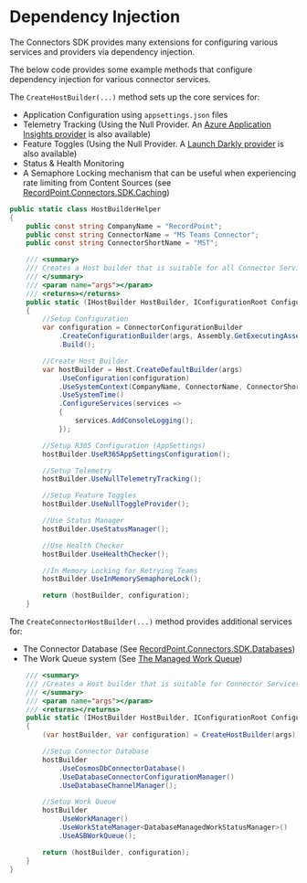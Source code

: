 # Dependency Injection
The Connectors SDK provides many extensions for configuring various services and providers via dependency injection.

The below code provides some example methods that configure dependency injection for various connector services.

The `CreateHostBuilder(...)` method sets up the core services for:
- Application Configuration using `appsettings.json` files
- Telemetry Tracking (Using the Null Provider.  An [Azure Application Insights provider](../docs/observability/application_insights.md) is also available)
- Feature Toggles (Using the Null Provider. A [Launch Darkly provider](../docs/packages/recordpoint_connectors_sdk_toggles_launchdarkly.md) is also available)
- Status & Health Monitoring
- A Semaphore Locking mechanism that can be useful when experiencing rate limiting from Content Sources (see [RecordPoint.Connectors.SDK.Caching](../docs/packages/recordpoint_connectors_sdk_caching.md))

```cs
public static class HostBuilderHelper
{
    public const string CompanyName = "RecordPoint";
    public const string ConnectorName = "MS Teams Connector";
    public const string ConnectorShortName = "MST";

    /// <summary>
    /// Creates a Host builder that is suitable for all Connector Services
    /// </summary>
    /// <param name="args"></param>
    /// <returns></returns>
    public static (IHostBuilder HostBuilder, IConfigurationRoot Configuration) CreateHostBuilder(string[] args)
    {
        //Setup Configuration
        var configuration = ConnectorConfigurationBuilder
            .CreateConfigurationBuilder(args, Assembly.GetExecutingAssembly())
            .Build();

        //Create Host Builder
        var hostBuilder = Host.CreateDefaultBuilder(args)
            .UseConfiguration(configuration)
            .UseSystemContext(CompanyName, ConnectorName, ConnectorShortName)
            .UseSystemTime()
            .ConfigureServices(services =>
            {
                services.AddConsoleLogging();
            });

        //Setup R365 Configuration (AppSettings)
        hostBuilder.UseR365AppSettingsConfiguration();

        //Setup Telemetry
        hostBuilder.UseNullTelemetryTracking();

        //Setup Feature Toggles
        hostBuilder.UseNullToggleProvider();

        //Use Status Manager
        hostBuilder.UseStatusManager();

        //Use Health Checker
        hostBuilder.UseHealthChecker();

        //In Memory Locking for Retrying Teams
        hostBuilder.UseInMemorySemaphoreLock();

        return (hostBuilder, configuration);
    }
```

The `CreateConnectorHostBuilder(...)` method provides additional services for:
- The Connector Database (See [RecordPoint.Connectors.SDK.Databases](../docs/packages/recordpoint_connectors_sdk_databases.md))
- The Work Queue system (See [The Managed Work Queue](./managedworkqueue.md))

```cs
    /// <summary>
    /// /Creates a Host builder that is suitable for Connector Services that perform work based operations
    /// </summary>
    /// <param name="args"></param>
    /// <returns></returns>
    public static (IHostBuilder HostBuilder, IConfigurationRoot Configuration) CreateConnectorHostBuilder(string[] args)
    {
        (var hostBuilder, var configuration) = CreateHostBuilder(args);

        //Setup Connector Database
        hostBuilder
            .UseCosmosDbConnectorDatabase()
            .UseDatabaseConnectorConfigurationManager()
            .UseDatabaseChannelManager();

        //Setup Work Queue
        hostBuilder
            .UseWorkManager()
            .UseWorkStateManager<DatabaseManagedWorkStatusManager>()
            .UseASBWorkQueue();

        return (hostBuilder, configuration);
    }
}
```